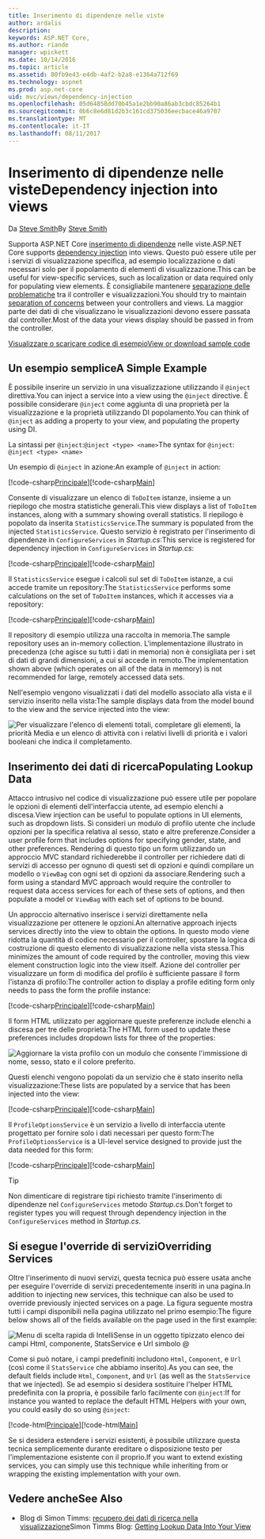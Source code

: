 ```yaml
---
title: Inserimento di dipendenze nelle viste
author: ardalis
description: 
keywords: ASP.NET Core,
ms.author: riande
manager: wpickett
ms.date: 10/14/2016
ms.topic: article
ms.assetid: 80fb9e43-e4db-4af2-b2a8-e1364a712f69
ms.technology: aspnet
ms.prod: asp.net-core
uid: mvc/views/dependency-injection
ms.openlocfilehash: 05d64858dd70b45a1e2bb90a86ab3cbdc85264b1
ms.sourcegitcommit: 0b6c8e6d81d2b3c161cd375036eecbace46a9707
ms.translationtype: MT
ms.contentlocale: it-IT
ms.lasthandoff: 08/11/2017
---
```

# <a name="dependency-injection-into-views"></a><span data-ttu-id="86f66-103">Inserimento di dipendenze nelle viste</span><span class="sxs-lookup"><span data-stu-id="86f66-103">Dependency injection into views</span></span>

<span data-ttu-id="86f66-104">Da [Steve Smith](http://ardalis.com)</span><span class="sxs-lookup"><span data-stu-id="86f66-104">By [Steve Smith](http://ardalis.com)</span></span>

<span data-ttu-id="86f66-105">Supporta ASP.NET Core [inserimento di dipendenze](xref:fundamentals/dependency-injection) nelle viste.</span><span class="sxs-lookup"><span data-stu-id="86f66-105">ASP.NET Core supports [dependency injection](xref:fundamentals/dependency-injection) into views.</span></span> <span data-ttu-id="86f66-106">Questo può essere utile per i servizi di visualizzazione specifica, ad esempio localizzazione o dati necessari solo per il popolamento di elementi di visualizzazione.</span><span class="sxs-lookup"><span data-stu-id="86f66-106">This can be useful for view-specific services, such as localization or data required only for populating view elements.</span></span> <span data-ttu-id="86f66-107">È consigliabile mantenere [separazione delle problematiche](http://deviq.com/separation-of-concerns) tra il controller e visualizzazioni.</span><span class="sxs-lookup"><span data-stu-id="86f66-107">You should try to maintain [separation of concerns](http://deviq.com/separation-of-concerns) between your controllers and views.</span></span> <span data-ttu-id="86f66-108">La maggior parte dei dati di che visualizzano le visualizzazioni devono essere passata dal controller.</span><span class="sxs-lookup"><span data-stu-id="86f66-108">Most of the data your views display should be passed in from the controller.</span></span>

[<span data-ttu-id="86f66-109">Visualizzare o scaricare codice di esempio</span><span class="sxs-lookup"><span data-stu-id="86f66-109">View or download sample code</span></span>](https://github.com/aspnet/Docs/tree/master/aspnetcore/mvc/views/dependency-injection/sample)

## <a name="a-simple-example"></a><span data-ttu-id="86f66-110">Un esempio semplice</span><span class="sxs-lookup"><span data-stu-id="86f66-110">A Simple Example</span></span>

<span data-ttu-id="86f66-111">È possibile inserire un servizio in una visualizzazione utilizzando il `@inject` direttiva.</span><span class="sxs-lookup"><span data-stu-id="86f66-111">You can inject a service into a view using the `@inject` directive.</span></span> <span data-ttu-id="86f66-112">È possibile considerare `@inject` come aggiunta di una proprietà per la visualizzazione e la proprietà utilizzando DI popolamento.</span><span class="sxs-lookup"><span data-stu-id="86f66-112">You can think of `@inject` as adding a property to your view, and populating the property using DI.</span></span>

<span data-ttu-id="86f66-113">La sintassi per `@inject`:`@inject <type> <name>`</span><span class="sxs-lookup"><span data-stu-id="86f66-113">The syntax for `@inject`: `@inject <type> <name>`</span></span>

<span data-ttu-id="86f66-114">Un esempio di `@inject` in azione:</span><span class="sxs-lookup"><span data-stu-id="86f66-114">An example of `@inject` in action:</span></span>

<span data-ttu-id="86f66-115">[!code-csharp[Principale](../../mvc/views/dependency-injection/sample/src/ViewInjectSample/Views/ToDo/Index.cshtml?highlight=4,5,15,16,17)]</span><span class="sxs-lookup"><span data-stu-id="86f66-115">[!code-csharp[Main](../../mvc/views/dependency-injection/sample/src/ViewInjectSample/Views/ToDo/Index.cshtml?highlight=4,5,15,16,17)]</span></span>

<span data-ttu-id="86f66-116">Consente di visualizzare un elenco di `ToDoItem` istanze, insieme a un riepilogo che mostra statistiche generali.</span><span class="sxs-lookup"><span data-stu-id="86f66-116">This view displays a list of `ToDoItem` instances, along with a summary showing overall statistics.</span></span> <span data-ttu-id="86f66-117">Il riepilogo è popolato da inserita `StatisticsService`.</span><span class="sxs-lookup"><span data-stu-id="86f66-117">The summary is populated from the injected `StatisticsService`.</span></span> <span data-ttu-id="86f66-118">Questo servizio è registrato per l'inserimento di dipendenze in `ConfigureServices` in *Startup.cs*:</span><span class="sxs-lookup"><span data-stu-id="86f66-118">This service is registered for dependency injection in `ConfigureServices` in *Startup.cs*:</span></span>

<span data-ttu-id="86f66-119">[!code-csharp[Principale](../../mvc/views/dependency-injection/sample/src/ViewInjectSample/Startup.cs?highlight=6,7&range=15-22)]</span><span class="sxs-lookup"><span data-stu-id="86f66-119">[!code-csharp[Main](../../mvc/views/dependency-injection/sample/src/ViewInjectSample/Startup.cs?highlight=6,7&range=15-22)]</span></span>

<span data-ttu-id="86f66-120">Il `StatisticsService` esegue i calcoli sul set di `ToDoItem` istanze, a cui accede tramite un repository:</span><span class="sxs-lookup"><span data-stu-id="86f66-120">The `StatisticsService` performs some calculations on the set of `ToDoItem` instances, which it accesses via a repository:</span></span>

<span data-ttu-id="86f66-121">[!code-csharp[Principale](../../mvc/views/dependency-injection/sample/src/ViewInjectSample/Model/Services/StatisticsService.cs?highlight=15,20,26)]</span><span class="sxs-lookup"><span data-stu-id="86f66-121">[!code-csharp[Main](../../mvc/views/dependency-injection/sample/src/ViewInjectSample/Model/Services/StatisticsService.cs?highlight=15,20,26)]</span></span>

<span data-ttu-id="86f66-122">Il repository di esempio utilizza una raccolta in memoria.</span><span class="sxs-lookup"><span data-stu-id="86f66-122">The sample repository uses an in-memory collection.</span></span> <span data-ttu-id="86f66-123">L'implementazione illustrato in precedenza (che agisce su tutti i dati in memoria) non è consigliata per i set di dati di grandi dimensioni, a cui si accede in remoto.</span><span class="sxs-lookup"><span data-stu-id="86f66-123">The implementation shown above (which operates on all of the data in memory) is not recommended for large, remotely accessed data sets.</span></span>

<span data-ttu-id="86f66-124">Nell'esempio vengono visualizzati i dati del modello associato alla vista e il servizio inserito nella vista:</span><span class="sxs-lookup"><span data-stu-id="86f66-124">The sample displays data from the model bound to the view and the service injected into the view:</span></span>

![Per visualizzare l'elenco di elementi totali, completare gli elementi, la priorità Media e un elenco di attività con i relativi livelli di priorità e i valori booleani che indica il completamento.](dependency-injection/_static/screenshot.png)

## <a name="populating-lookup-data"></a><span data-ttu-id="86f66-126">Inserimento dei dati di ricerca</span><span class="sxs-lookup"><span data-stu-id="86f66-126">Populating Lookup Data</span></span>

<span data-ttu-id="86f66-127">Attacco intrusivo nel codice di visualizzazione può essere utile per popolare le opzioni di elementi dell'interfaccia utente, ad esempio elenchi a discesa.</span><span class="sxs-lookup"><span data-stu-id="86f66-127">View injection can be useful to populate options in UI elements, such as dropdown lists.</span></span> <span data-ttu-id="86f66-128">Si consideri un modulo di profilo utente che include opzioni per la specifica relativa al sesso, stato e altre preferenze.</span><span class="sxs-lookup"><span data-stu-id="86f66-128">Consider a user profile form that includes options for specifying gender, state, and other preferences.</span></span> <span data-ttu-id="86f66-129">Rendering di questo tipo un form utilizzando un approccio MVC standard richiederebbe il controller per richiedere dati di servizi di accesso per ognuno di questi set di opzioni e quindi compilare un modello o `ViewBag` con ogni set di opzioni da associare.</span><span class="sxs-lookup"><span data-stu-id="86f66-129">Rendering such a form using a standard MVC approach would require the controller to request data access services for each of these sets of options, and then populate a model or `ViewBag` with each set of options to be bound.</span></span>

<span data-ttu-id="86f66-130">Un approccio alternativo inserisce i servizi direttamente nella visualizzazione per ottenere le opzioni.</span><span class="sxs-lookup"><span data-stu-id="86f66-130">An alternative approach injects services directly into the view to obtain the options.</span></span> <span data-ttu-id="86f66-131">In questo modo viene ridotta la quantità di codice necessario per il controller, spostare la logica di costruzione di questo elemento di visualizzazione nella vista stessa.</span><span class="sxs-lookup"><span data-stu-id="86f66-131">This minimizes the amount of code required by the controller, moving this view element construction logic into the view itself.</span></span> <span data-ttu-id="86f66-132">Azione del controller per visualizzare un form di modifica del profilo è sufficiente passare il form l'istanza di profilo:</span><span class="sxs-lookup"><span data-stu-id="86f66-132">The controller action to display a profile editing form only needs to pass the form the profile instance:</span></span>

<span data-ttu-id="86f66-133">[!code-csharp[Principale](../../mvc/views/dependency-injection/sample/src/ViewInjectSample/Controllers/ProfileController.cs?highlight=9,19)]</span><span class="sxs-lookup"><span data-stu-id="86f66-133">[!code-csharp[Main](../../mvc/views/dependency-injection/sample/src/ViewInjectSample/Controllers/ProfileController.cs?highlight=9,19)]</span></span>

<span data-ttu-id="86f66-134">Il form HTML utilizzato per aggiornare queste preferenze include elenchi a discesa per tre delle proprietà:</span><span class="sxs-lookup"><span data-stu-id="86f66-134">The HTML form used to update these preferences includes dropdown lists for three of the properties:</span></span>

![Aggiornare la vista profilo con un modulo che consente l'immissione di nome, sesso, stato e il colore preferito.](dependency-injection/_static/updateprofile.png)

<span data-ttu-id="86f66-136">Questi elenchi vengono popolati da un servizio che è stato inserito nella visualizzazione:</span><span class="sxs-lookup"><span data-stu-id="86f66-136">These lists are populated by a service that has been injected into the view:</span></span>

<span data-ttu-id="86f66-137">[!code-csharp[Principale](../../mvc/views/dependency-injection/sample/src/ViewInjectSample/Views/Profile/Index.cshtml?highlight=4,16,17,21,22,26,27)]</span><span class="sxs-lookup"><span data-stu-id="86f66-137">[!code-csharp[Main](../../mvc/views/dependency-injection/sample/src/ViewInjectSample/Views/Profile/Index.cshtml?highlight=4,16,17,21,22,26,27)]</span></span>

<span data-ttu-id="86f66-138">Il `ProfileOptionsService` è un servizio a livello di interfaccia utente progettato per fornire solo i dati necessari per questo form:</span><span class="sxs-lookup"><span data-stu-id="86f66-138">The `ProfileOptionsService` is a UI-level service designed to provide just the data needed for this form:</span></span>

<span data-ttu-id="86f66-139">[!code-csharp[Principale](../../mvc/views/dependency-injection/sample/src/ViewInjectSample/Model/Services/ProfileOptionsService.cs?highlight=7,13,24)]</span><span class="sxs-lookup"><span data-stu-id="86f66-139">[!code-csharp[Main](../../mvc/views/dependency-injection/sample/src/ViewInjectSample/Model/Services/ProfileOptionsService.cs?highlight=7,13,24)]</span></span>

>[!TIP]
> <span data-ttu-id="86f66-140">Non dimenticare di registrare tipi richiesto tramite l'inserimento di dipendenze nel `ConfigureServices` metodo *Startup.cs*.</span><span class="sxs-lookup"><span data-stu-id="86f66-140">Don't forget to register types you will request through dependency injection in the  `ConfigureServices` method in *Startup.cs*.</span></span>

## <a name="overriding-services"></a><span data-ttu-id="86f66-141">Si esegue l'override di servizi</span><span class="sxs-lookup"><span data-stu-id="86f66-141">Overriding Services</span></span>

<span data-ttu-id="86f66-142">Oltre l'inserimento di nuovi servizi, questa tecnica può essere usata anche per eseguire l'override di servizi precedentemente inseriti in una pagina.</span><span class="sxs-lookup"><span data-stu-id="86f66-142">In addition to injecting new services, this technique can also be used to override previously injected services on a page.</span></span> <span data-ttu-id="86f66-143">La figura seguente mostra tutti i campi disponibili nella pagina utilizzato nel primo esempio:</span><span class="sxs-lookup"><span data-stu-id="86f66-143">The figure below shows all of the fields available on the page used in the first example:</span></span>

![Menu di scelta rapida di IntelliSense in un oggetto tipizzato elenco dei campi Html, componente, StatsService e Url simbolo @](dependency-injection/_static/razor-fields.png)

<span data-ttu-id="86f66-145">Come si può notare, i campi predefiniti includono `Html`, `Component`, e `Url` (così come il `StatsService` che abbiamo inserito).</span><span class="sxs-lookup"><span data-stu-id="86f66-145">As you can see, the default fields include `Html`, `Component`, and `Url` (as well as the `StatsService` that we injected).</span></span> <span data-ttu-id="86f66-146">Se ad esempio si desidera sostituire l'helper HTML predefinita con la propria, è possibile farlo facilmente con `@inject`:</span><span class="sxs-lookup"><span data-stu-id="86f66-146">If for instance you wanted to replace the default HTML Helpers with your own, you could easily do so using `@inject`:</span></span>

<span data-ttu-id="86f66-147">[!code-html[Principale](../../mvc/views/dependency-injection/sample/src/ViewInjectSample/Views/Helper/Index.cshtml?highlight=3,11)]</span><span class="sxs-lookup"><span data-stu-id="86f66-147">[!code-html[Main](../../mvc/views/dependency-injection/sample/src/ViewInjectSample/Views/Helper/Index.cshtml?highlight=3,11)]</span></span>

<span data-ttu-id="86f66-148">Se si desidera estendere i servizi esistenti, è possibile utilizzare questa tecnica semplicemente durante ereditare o disposizione testo per l'implementazione esistente con il proprio.</span><span class="sxs-lookup"><span data-stu-id="86f66-148">If you want to extend existing services, you can simply use this technique while inheriting from or wrapping the existing implementation with your own.</span></span>

## <a name="see-also"></a><span data-ttu-id="86f66-149">Vedere anche</span><span class="sxs-lookup"><span data-stu-id="86f66-149">See Also</span></span>

* <span data-ttu-id="86f66-150">Blog di Simon Timms: [recupero dei dati di ricerca nella visualizzazione](http://blog.simontimms.com/2015/06/09/getting-lookup-data-into-you-view/)</span><span class="sxs-lookup"><span data-stu-id="86f66-150">Simon Timms Blog: [Getting Lookup Data Into Your View](http://blog.simontimms.com/2015/06/09/getting-lookup-data-into-you-view/)</span></span>
